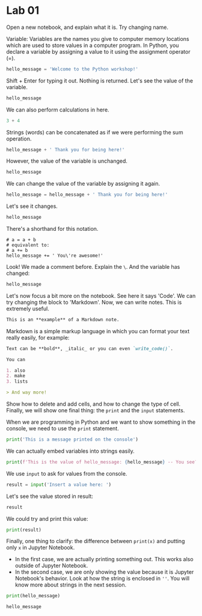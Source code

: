 # Lab 01

Open a new notebook, and explain what it is. Try changing name.

Variable: Variables are the names you give to computer memory locations which are used to store values in a computer program. In Python, you declare a variable by assigning a value to it using the assignment operator (=).

```py
hello_message = 'Welcome to the Python workshop!'
```

Shift + Enter for typing it out. Nothing is returned. Let's see the value of the variable.

```py
hello_message
```

We can also perform calculations in here.

```py
3 + 4
```

Strings (words) can be concatenated as if we were performing the sum operation.

```py
hello_message + ' Thank you for being here!'
```

However, the value of the variable is unchanged.

```py
hello_message
```

We can change the value of the variable by assigning it again.

```py
hello_message = hello_message + ' Thank you for being here!'
```

Let's see it changes.

```py
hello_message
```

There's a shorthand for this notation.

```
# a = a + b
# equivalent to:
# a += b
hello_message += ' You\'re awesome!'
```

Look! We made a comment before. Explain the `\`. And the variable has changed:

```py
hello_message
```

Let's now focus a bit more on the notebook. See here it says 'Code'. We can try changing the block to 'Markdown'. Now, we can write notes. This is extremely useful.

```md
This is an **example** of a Markdown note.
```

Markdown is a simple markup language in which you can format your text really easily, for example:

```md
Text can be **bold**, _italic_ or you can even `write_code()`.

You can

1. also
2. make
3. lists

> And way more!
```

Show how to delete and add cells, and how to change the type of cell. Finally, we will show one final thing: the `print` and the `input` statements.

When we are programming in Python and we want to show something in the console, we need to use the `print` statement.

```py
print('This is a message printed on the console')
```

We can actually embed variables into strings easily.

```py
print(f'This is the value of hello_message: {hello_message} -- You see?')
```

We use `input` to ask for values from the console.

```py
result = input('Insert a value here: ')
```

Let's see the value stored in result:

```py
result
```

We could try and print this value:

```py
print(result)
```

Finally, one thing to clarify: the difference between `print(x)` and putting only `x` in Jupyter Notebook.

- In the first case, we are actually printing something out. This works also outside of Jupyter Notebook.
- In the second case, we are only showing the value because it is Jupyter Notebook's behavior. Look at how the string is enclosed in `''`. You will know more about strings in the next session.

```py
print(hello_message)
```

```py
hello_message
```
